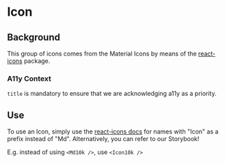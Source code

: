 # Icon

## Background

This group of icons comes from the Material Icons by means of the [react-icons](https://react-icons.github.io/react-icons/icons/md/) package.

### A11y Context

`title` is mandatory to ensure that we are acknowledging a11y as a priority.

## Use

To use an Icon, simply use the [react-icons docs](https://react-icons.github.io/react-icons/icons/md/) for names with "Icon" as a prefix instead of "Md". Alternatively, you can refer to our Storybook!

E.g. instead of using `<Md10k />`, use `<Icon10k />`
